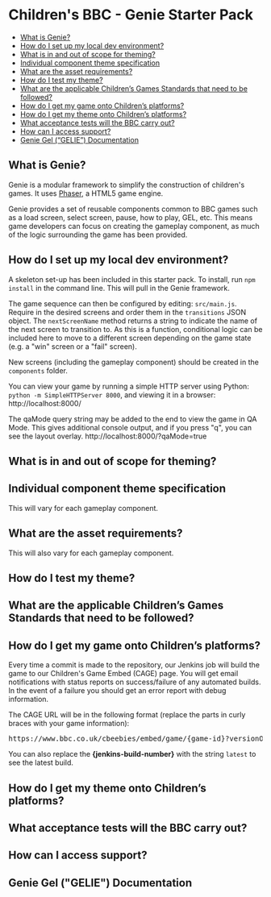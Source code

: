 # Children's BBC - Genie Starter Pack

* [What is Genie?](#what-is-genie)
* [How do I set up my local dev environment?](#how-do-i-set-up-my-local-dev-environment)
* [What is in and out of scope for theming?](#what-is-in-and-out-of-scope-for-theming)
* [Individual component theme specification](#individual-component-theme-specification)
* [What are the asset requirements?](#what-are-the-asset-requirements)
* [How do I test my theme?](#how-do-i-test-my-theme)
* [What are the applicable Children’s Games Standards that need to be followed?](#what-are-the-applicable-childrens-games-standards-that-need-to-be-followed)
* [How do I get my game onto Children’s platforms?](#how-do-i-get-my-game-onto-childrens-platforms)
* [How do I get my theme onto Children’s platforms?](#how-do-i-get-my-theme-onto-childrens-platforms)
* [What acceptance tests will the BBC carry out?](#what-acceptance-tests-will-the-bbc-carry-out)
* [How can I access support?](#how-can-i-access-support)
* [Genie Gel (“GELIE”) Documentation](#genie-gel-gelie-documentation)

## What is Genie?

Genie is a modular framework to simplify the construction of children's games. It uses [Phaser](https://phaser.io/), a HTML5 game engine. 

Genie provides a set of reusable components common to BBC games such as a load screen, select screen, pause, how to play, GEL, etc. This means game developers can focus on creating the gameplay component, as much of the logic surrounding the game has been provided.

## How do I set up my local dev environment?

A skeleton set-up has been included in this starter pack. To install, run `npm install` in the command line. This will pull in the Genie framework.

The game sequence can then be configured by editing: `src/main.js`. Require in the desired screens and order them in the `transitions` JSON object. The `nextScreenName` method returns a string to indicate the name of the next screen to transition to. As this is a function, conditional logic can be included here to move to a different screen depending on the game state (e.g. a "win" screen or a "fail" screen).

New screens (including the gameplay component) should be created in the `components` folder.

You can view your game by running a simple HTTP server using Python: `python -m SimpleHTTPServer 8000`, and viewing it in a browser: http://localhost:8000/

The qaMode query string may be added to the end to view the game in QA Mode. This gives additional console output, and if you press "q", you can see the layout overlay. http://localhost:8000/?qaMode=true

## What is in and out of scope for theming?


## Individual component theme specification

This will vary for each gameplay component.

## What are the asset requirements?

This will also vary for each gameplay component.

## How do I test my theme?

## What are the applicable Children’s Games Standards that need to be followed?

## How do I get my game onto Children’s platforms?

Every time a commit is made to the repository, our Jenkins job will build the game to our Children's Game Embed (CAGE) page. You will get email notifications with status reports on success/failure of any automated builds. In the event of a failure you should get an error report with debug information.

The CAGE URL will be in the following format (replace the parts in curly braces with your game information):

<pre>https://www.bbc.co.uk/cbeebies/embed/game/{game-id}?versionOverride={jenkins-build-number}&viewNonPublished=true**</pre>

You can also replace the **{jenkins-build-number}** with the string `latest` to see the latest build.

## How do I get my theme onto Children’s platforms?

## What acceptance tests will the BBC carry out?

## How can I access support?

## Genie Gel ("GELIE") Documentation

